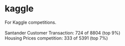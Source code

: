 # kaggle
For Kaggle competitions.<br>
<br>
Santander Customer Transaction: 724 of 8804 (top 9%)<br>
Housing Prices competition: 333 of 5391 (top 7%)
